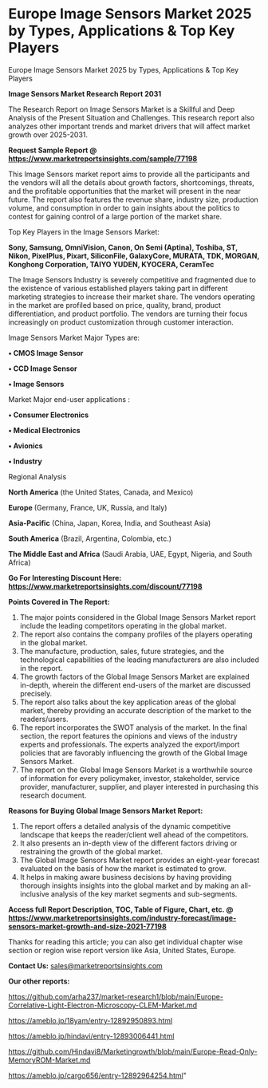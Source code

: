 # Europe Image Sensors Market 2025 by Types, Applications & Top Key Players
Europe Image Sensors Market 2025 by Types, Applications & Top Key Players

<strong>Image Sensors Market Research Report 2031</strong>

The Research Report on Image Sensors Market is a Skillful and Deep Analysis of the Present Situation and Challenges. This research report also analyzes other important trends and market drivers that will affect market growth over 2025-2031.

<strong>Request Sample Report @ <a href=https://www.marketreportsinsights.com/sample/77198>https://www.marketreportsinsights.com/sample/77198</a></strong>

This Image Sensors market report aims to provide all the participants and the vendors will all the details about growth factors, shortcomings, threats, and the profitable opportunities that the market will present in the near future. The report also features the revenue share, industry size, production volume, and consumption in order to gain insights about the politics to contest for gaining control of a large portion of the market share.

Top Key Players in the Image Sensors Market:

<strong>Sony, Samsung, OmniVision, Canon, On Semi (Aptina), Toshiba, ST, Nikon, PixelPlus, Pixart, SiliconFile, GalaxyCore, MURATA, TDK, MORGAN, Konghong Corporation, TAIYO YUDEN, KYOCERA, CeramTec</strong>

The Image Sensors Industry is severely competitive and fragmented due to the existence of various established players taking part in different marketing strategies to increase their market share. The vendors operating in the market are profiled based on price, quality, brand, product differentiation, and product portfolio. The vendors are turning their focus increasingly on product customization through customer interaction.

Image Sensors Market Major Types are:

<strong>• CMOS Image Sensor

• CCD Image Sensor

• Image Sensors</strong>

Market Major end-user applications :

<strong>• Consumer Electronics

• Medical Electronics

• Avionics

• Industry</strong>

Regional Analysis

</u><strong><b>North America</b></strong> (the United States, Canada, and Mexico)

<strong><b>Europe </b></strong>(Germany, France, UK, Russia, and Italy)

<strong><b>Asia-Pacific</b></strong> (China, Japan, Korea, India, and Southeast Asia)

<strong><b>South America</b></strong> (Brazil, Argentina, Colombia, etc.)

<strong><b>The Middle East and Africa</b></strong> (Saudi Arabia, UAE, Egypt, Nigeria, and South Africa)

<strong>Go For Interesting Discount Here: <a href=https://www.marketreportsinsights.com/discount/77198>https://www.marketreportsinsights.com/discount/77198</a></strong>

<strong>Points Covered in The Report:</strong>
<ol>
  <li>The major points considered in the Global Image Sensors Market report include the leading competitors operating in the global market.</li>
  <li>The report also contains the company profiles of the players operating in the global market.</li>
  <li>The manufacture, production, sales, future strategies, and the technological capabilities of the leading manufacturers are also included in the report.</li>
  <li>The growth factors of the Global Image Sensors Market are explained in-depth, wherein the different end-users of the market are discussed precisely.</li>
  <li>The report also talks about the key application areas of the global market, thereby providing an accurate description of the market to the readers/users.</li>
  <li>The report incorporates the SWOT analysis of the market. In the final section, the report features the opinions and views of the industry experts and professionals. The experts analyzed the export/import policies that are favorably influencing the growth of the Global Image Sensors Market.</li>
  <li>The report on the Global Image Sensors Market is a worthwhile source of information for every policymaker, investor, stakeholder, service provider, manufacturer, supplier, and player interested in purchasing this research document.</li>
</ol>
<strong>Reasons for Buying Global Image Sensors Market Report:</strong>

<ol>
  <li>The report offers a detailed analysis of the dynamic competitive landscape that keeps the reader/client well ahead of the competitors.</li>
  <li>It also presents an in-depth view of the different factors driving or restraining the growth of the global market.</li>
  <li>The Global Image Sensors Market report provides an eight-year forecast evaluated on the basis of how the market is estimated to grow.</li>
  <li>It helps in making aware business decisions by having providing thorough insights insights into the global market and by making an all-inclusive analysis of the key market segments and sub-segments.</li>
</ol>
<strong>Access full Report Description, TOC, Table of Figure, Chart, etc. @ <a href=https://www.marketreportsinsights.com/industry-forecast/image-sensors-market-growth-and-size-2021-77198>https://www.marketreportsinsights.com/industry-forecast/image-sensors-market-growth-and-size-2021-77198</a></strong>


Thanks for reading this article; you can also get individual chapter wise section or region wise report version like Asia, United States, Europe.

<strong>Contact Us:</strong>
sales@marketreportsinsights.com

<strong>Our other reports:</strong>

<a href=https://github.com/arha237/market-research1/blob/main/Europe-Correlative-Light-Electron-Microscopy-CLEM-Market.md>https://github.com/arha237/market-research1/blob/main/Europe-Correlative-Light-Electron-Microscopy-CLEM-Market.md</a>

<a href=https://ameblo.jp/18yam/entry-12892950893.html>https://ameblo.jp/18yam/entry-12892950893.html</a>

<a href=https://ameblo.jp/hindavi/entry-12893006441.html>https://ameblo.jp/hindavi/entry-12893006441.html</a>

<a href=https://github.com/Hindavi8/Marketingrowth/blob/main/Europe-Read-Only-MemoryROM-Market.md>https://github.com/Hindavi8/Marketingrowth/blob/main/Europe-Read-Only-MemoryROM-Market.md</a>

<a href=https://ameblo.jp/cargo656/entry-12892964254.html>https://ameblo.jp/cargo656/entry-12892964254.html</a>"
